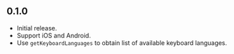 ## 0.1.0

* Initial release.
* Support iOS and Android.
* Use `getKeyboardLanguages` to obtain list of available keyboard languages.
